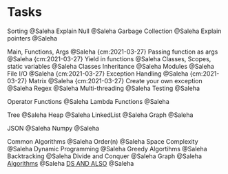 # Tasks

Sorting @Saleha
Explain Null @Saleha
Garbage Collection @Saleha
Explain pointers @Saleha

Main, Functions, Args @Saleha  {cm:2021-03-27}
Passing function as args @Saleha {cm:2021-03-27}
Yield in functions @Saleha
Classes, Scopes, static variables @Saleha
Classes Inheritance @Saleha
Modules @Saleha
File I/O @Saleha {cm:2021-03-27}
Exception Handling @Saleha {cm:2021-03-27}
Matrix @Saleha {cm:2021-03-27}
Create your own exception @Saleha
Regex @Saleha
Multi-threading @Saleha
Testing @Saleha

Operator Functions @Saleha
Lambda Functions @Saleha

Tree @Saleha
Heap @Saleha
LinkedList @Saleha
Graph @Saleha

JSON @Saleha
Numpy @Saleha


Common Algorithms @Saleha
Order(n) @Saleha
Space Complexity @Saleha
Dynamic Programming @Saleha
Greedy Algortihms @Saleha
Backtracking @Saleha
Divide and Conquer @Saleha
Graph @Saleha
[Algorithms](https://www.geeksforgeeks.org/fundamentals-of-algorithms/) @Saleha
[DS AND ALSO](https://practice.geeksforgeeks.org/courses/ds-and-algo-foundation) @Saleha